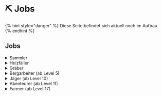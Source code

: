 # ⛏️ Jobs

{% hint style="danger" %}
Diese Seite befindet sich aktuell noch im Aufbau&#x20;
{% endhint %}



## Jobs

<details>

<summary>Sammler </summary>

Pflücke Blumen

</details>

<details>

<summary>Holzfäller</summary>

Fälle Bäume

</details>

<details>

<summary>Gräber </summary>

Grabe nach Ressourcen&#x20;

</details>

<details>

<summary>Bergarbeiter (ab Level 5)</summary>

Baue Erze ab

</details>

<details>

<summary>Jäger (ab Level 10)</summary>

Töte friedliche Tiere

</details>

<details>

<summary>Abenteurer (ab Level 11)</summary>

Töte Monster

</details>

<details>

<summary>Farmer (ab Level 17)</summary>

Ernte Pflanzen&#x20;

</details>
